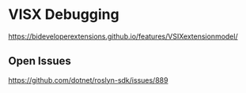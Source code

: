 # VISX Debugging

https://bideveloperextensions.github.io/features/VSIXextensionmodel/

## Open Issues

https://github.com/dotnet/roslyn-sdk/issues/889
